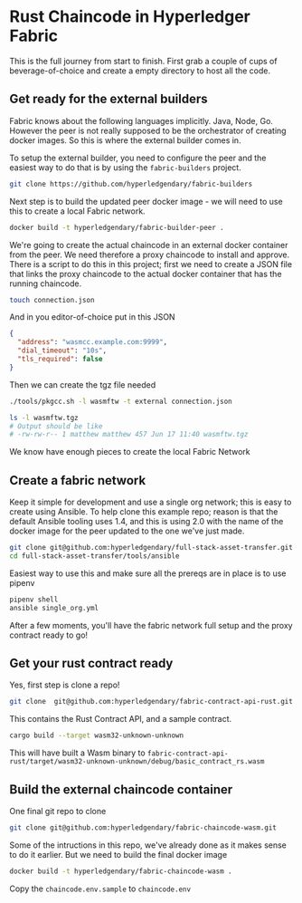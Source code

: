 # Rust Chaincode in Hyperledger Fabric

This is the full journey from start to finish.
First grab a couple of cups of beverage-of-choice and create a empty directory to host all the code.

## Get ready for the external builders

Fabric knows about the following languages implicitly. Java, Node, Go. However the peer is not really supposed to be the orchestrator of creating docker images. So this is where the external builder comes in. 

To setup the external builder, you need to configure the peer and the easiest way to do that is by using the `fabric-builders` project.

```bash
git clone https://github.com/hyperledgendary/fabric-builders
```

Next step is to build the updated peer docker image - we will need to use this to create a local Fabric network.

```bash
docker build -t hyperledgendary/fabric-builder-peer .
```

We're going to create the actual chaincode in an external docker container from the peer. We need therefore a proxy chaincode to install and approve. There is a script to do this in this project; first we need to create a JSON file that links the proxy chaincode to the actual docker container that has the running chaincode.

```bash
touch connection.json
```

And in you editor-of-choice put in this JSON

```json
{
  "address": "wasmcc.example.com:9999",
  "dial_timeout": "10s",
  "tls_required": false
}
```

Then we can create the tgz file needed 

```bash
./tools/pkgcc.sh -l wasmftw -t external connection.json

ls -l wasmftw.tgz
# Output should be like    
# -rw-rw-r-- 1 matthew matthew 457 Jun 17 11:40 wasmftw.tgz
```

We know have enough pieces to create the local Fabric Network

## Create a fabric network

Keep it simple for development and use a single org network; this is easy to create using Ansible. To help clone this example repo; reason is that the default Ansible tooling uses 1.4, and this is using 2.0 with the name of the docker image for the peer updated to the one we've just made.

```bash
git clone git@github.com:hyperledgendary/full-stack-asset-transfer.git
cd full-stack-asset-transfer/tools/ansible
```

Easiest way to use this and make sure all the prereqs are in place is to use pipenv

```bash
pipenv shell
ansible single_org.yml
```

After a few moments, you'll have the fabric network full setup and the proxy contract ready to go!

## Get your rust contract ready

Yes, first step is clone a repo!

```bash
git clone  git@github.com:hyperledgendary/fabric-contract-api-rust.git
```

This contains the Rust Contract API, and a sample contract.

```bash
cargo build --target wasm32-unknown-unknown
```
This will have built a Wasm binary to `fabric-contract-api-rust/target/wasm32-unknown-unknown/debug/basic_contract_rs.wasm`

## Build the external chaincode container

One final git repo to clone

```bash
git clone git@github.com:hyperledgendary/fabric-chaincode-wasm.git
```

Some of the intructions in this repo, we've already done as it makes sense to do it earlier. But we need to build the final docker image

```bash
docker build -t hyperledgendary/fabric-chaincode-wasm .
```

Copy the `chaincode.env.sample` to `chaincode.env`
